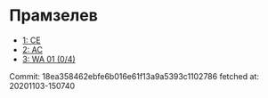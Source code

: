 # Прамзелев
- [1: CE](1.md)
- [2: AC](2.md)
- [3: WA 01 (0/4)](3.md)

Commit: 18ea358462ebfe6b016e61f13a9a5393c1102786
 fetched at: 20201103-150740
